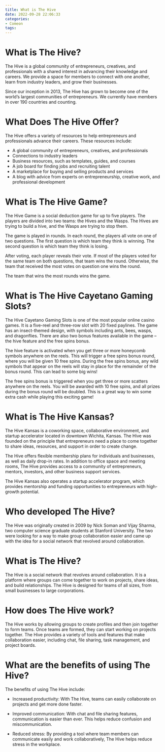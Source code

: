 ```yaml
---
title: What is The Hive
date: 2022-09-28 22:06:33
categories:
- Comeon
tags:
---
```



#  What is The Hive?

The Hive is a global community of entrepreneurs, creatives, and professionals with a shared interest in advancing their knowledge and careers. We provide a space for members to connect with one another, learn from industry leaders, and grow their businesses.

Since our inception in 2013, The Hive has grown to become one of the world’s largest communities of entrepreneurs. We currently have members in over 190 countries and counting.

# What Does The Hive Offer?

The Hive offers a variety of resources to help entrepreneurs and professionals advance their careers. These resources include:

- A global community of entrepreneurs, creatives, and professionals
- Connections to industry leaders
- Business resources, such as templates, guides, and courses
- A job board for finding jobs and recruiting talent
- A marketplace for buying and selling products and services
- A blog with advice from experts on entrepreneurship, creative work, and professional development

#  What is The Hive Game?

The Hive Game is a social deduction game for up to five players. The players are divided into two teams: the Hives and the Wasps. The Hives are trying to build a hive, and the Wasps are trying to stop them.

The game is played in rounds. In each round, the players all vote on one of two questions. The first question is which team they think is winning. The second question is which team they think is losing.

After voting, each player reveals their vote. If most of the players voted for the same team on both questions, that team wins the round. Otherwise, the team that received the most votes on question one wins the round.

The team that wins the most rounds wins the game.

#  What is The Hive Cayetano Gaming Slots?

The Hive Cayetano Gaming Slots is one of the most popular online casino games. It is a five-reel and three-row slot with 20 fixed paylines. The game has an insect-themed design, with symbols including ants, bees, wasps, and dragonflies. There are also two bonus features available in the game – the hive feature and the free spins bonus.

The hive feature is activated when you get three or more honeycomb symbols anywhere on the reels. This will trigger a free spins bonus round, where you will be given 10 free spins. During the free spins bonus, any wild symbols that appear on the reels will stay in place for the remainder of the bonus round. This can lead to some big wins!

The free spins bonus is triggered when you get three or more scatters anywhere on the reels. You will be awarded with 10 free spins, and all prizes during the bonus round will be doubled. This is a great way to win some extra cash while playing this exciting game!

#  What is The Hive Kansas?

The Hive Kansas is a coworking space, collaborative environment, and startup accelerator located in downtown Wichita, Kansas. The Hive was founded on the principle that entrepreneurs need a place to come together to share ideas, resources, and support in order to create change.

The Hive offers flexible membership plans for individuals and businesses, as well as daily drop-in rates. In addition to office space and meeting rooms, The Hive provides access to a community of entrepreneurs, mentors, investors, and other business support services.

The Hive Kansas also operates a startup accelerator program, which provides mentorship and funding opportunities to entrepreneurs with high-growth potential.

#  Who developed The Hive?

The Hive was originally created in 2009 by Nick Soman and Vijay Sharma, two computer science graduate students at Stanford University. The two were looking for a way to make group collaboration easier and came up with the idea for a social network that revolved around collaboration.

# What is The Hive?

The Hive is a social network that revolves around collaboration. It is a platform where groups can come together to work on projects, share ideas, and build relationships. The Hive is designed for teams of all sizes, from small businesses to large corporations.

# How does The Hive work?

The Hive works by allowing groups to create profiles and then join together to form teams. Once teams are formed, they can start working on projects together. The Hive provides a variety of tools and features that make collaboration easier, including chat, file sharing, task management, and project boards.

# What are the benefits of using The Hive?

The benefits of using The Hive include:

- Increased productivity: With The Hive, teams can easily collaborate on projects and get more done faster.

- Improved communication: With chat and file sharing features, communication is easier than ever. This helps reduce confusion and miscommunication.

- Reduced stress: By providing a tool where team members can communicate easily and work collaboratively, The Hive helps reduce stress in the workplace.